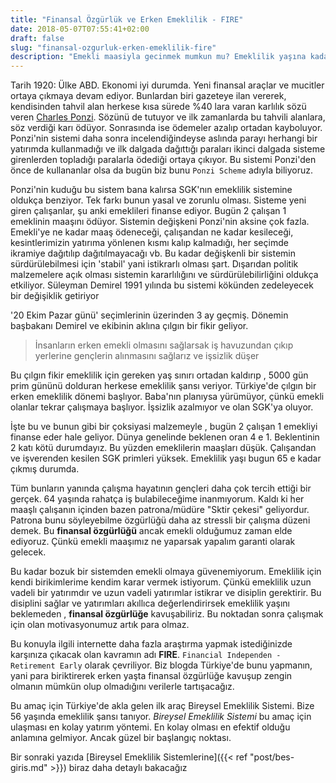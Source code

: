 ```yaml
---
title: "Finansal Özgürlük ve Erken Emeklilik - FIRE"
date: 2018-05-07T07:55:41+02:00
draft: false
slug: "finansal-ozgurluk-erken-emeklilik-fire"
description: "Emekli maasiyla gecinmek mumkun mu? Emeklilik yaşına kadar beklemek zorunda değiliz."
---
```



Tarih 1920: Ülke ABD. Ekonomi iyi durumda. Yeni finansal araçlar ve mucitler ortaya çıkmaya devam ediyor. Bunlardan biri gazeteye ilan vererek, kendisinden tahvil alan herkese kısa sürede %40 lara varan karlılık sözü veren [Charles Ponzi](https://en.wikipedia.org/wiki/Charles_Ponzi). Sözünü de tutuyor ve ilk zamanlarda bu tahvili alanlara, söz verdiği karı ödüyor. Sonrasında ise ödemeler azalıp ortadan kayboluyor. Ponzi'nin sistemi daha sonra incelendiğindeyse aslında parayı herhangi bir yatırımda kullanmadığı ve ilk dalgada dağıttığı paraları ikinci dalgada sisteme girenlerden topladığı paralarla ödediği ortaya çıkıyor. Bu sistemi Ponzi'den önce de kullananlar olsa da bugün biz bunu `Ponzi Scheme` adıyla biliyoruz.

Ponzi'nin kuduğu bu sistem bana kalırsa SGK'nın emeklilik sistemine oldukça benziyor. Tek farkı bunun yasal ve zorunlu olması. Sisteme yeni giren çalışanlar, şu anki emeklileri finanse ediyor. Bugün 2 çalışan 1 emeklinin maaşını ödüyor. Sistemin değişkeni Ponzi'nin aksine çok fazla. Emekli'ye ne kadar maaş ödeneceği, çalışandan ne kadar kesileceği, kesintlerimizin yatırıma yönlenen kısmı kalıp kalmadığı, her seçimde ikramiye dağıtılıp dağıtılmayacağı vb. Bu kadar değişkenli bir sistemin sürdürülebilmesi için 'stabil' yani istikrarlı olması şart. Dışarıdan politik malzemelere açık olması sistemin kararlılığını ve sürdürülebilirliğini oldukça etkiliyor.
Süleyman Demirel 1991 yılında bu sistemi kökünden zedeleyecek bir değişiklik getiriyor

'20 Ekim Pazar günü' seçimlerinin üzerinden 3 ay geçmiş. Dönemin başbakanı Demirel ve ekibinin aklına çılgın bir fikir geliyor.

>  İnsanların erken emekli olmasını sağlarsak iş havuzundan çıkıp yerlerine gençlerin alınmasını sağlarız ve işsizlik düşer

Bu çılgın fikir emeklilik için gereken yaş sınırı ortadan kaldırıp , 5000 gün prim gününü dolduran herkese emeklilik şansı veriyor.
Türkiye'de çılgın bir erken emeklilik dönemi başlıyor. Baba'nın planıysa yürümüyor, çünkü emekli olanlar tekrar çalışmaya başlıyor.
İşsizlik azalmıyor ve  olan SGK'ya oluyor.

İşte bu ve bunun gibi bir çoksiyasi malzemeyle , bugün 2 çalışan 1 emekliyi finanse eder hale geliyor. Dünya genelinde beklenen oran 4 e 1. Beklentinin 2 katı kötü durumdayız. Bu yüzden emeklilerin maaşları düşük. Çalışandan ve işverenden kesilen SGK primleri yüksek. Emeklilik yaşı bugun 65 e kadar çıkmış durumda.

Tüm bunların yanında çalışma hayatının gençleri daha çok tercih ettiği bir gerçek. 64 yaşında rahatça iş bulabileceğime inanmıyorum. Kaldı ki her maaşlı çalışanın içinden bazen patrona/müdüre "Sktir çekesi" geliyordur. Patrona bunu söyleyebilme özgürlüğü daha az stressli bir çalışma düzeni demek. Bu **finansal özgürlüğü** ancak emekli olduğumuz zaman elde ediyoruz. Çünkü emekli maaşımız ne yaparsak yapalım garanti olarak gelecek.

Bu kadar bozuk bir sistemden emekli olmaya güvenemiyorum. Emeklilik için kendi birikimlerime kendim karar vermek istiyorum. Çünkü emeklilik uzun vadeli bir yatırımdır ve uzun vadeli yatırımlar istikrar ve disiplin gerektirir. Bu disiplini sağlar ve yatırımları akıllıca değerlendirirsek emeklilik yaşını beklemeden , **finansal özgürlüğe** kavuşabiliriz. Bu noktadan sonra çalışmak için olan motivasyonumuz artık para olmaz.

Bu konuyla ilgili internette daha fazla araştırma yapmak istediğinizde karşınıza çıkacak olan kavramın adı **FIRE**. `Financial Independen - Retirement Early` olarak çevriliyor. Biz blogda Türkiye'de bunu yapmanın, yani para biriktirerek erken yaşta finansal özgürlüğe kavuşup zengin olmanın mümkün olup olmadığını verilerle tartışacağız.

Bu amaç için Türkiye'de akla gelen ilk araç Bireysel Emeklilik Sistemi. Bize 56 yaşında emeklilik şansı tanıyor.
*Bireysel Emeklilik Sistemi* bu amaç için ulaşması en kolay yatırım yöntemi. En kolay olması en efektif olduğu anlamına gelmiyor. Ancak güzel bir başlangıç noktası.

Bir sonraki yazıda [Bireysel Emeklilik Sistemlerine]({{< ref "post/bes-giris.md" >}}) biraz daha detaylı bakacağız
